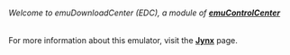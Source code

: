 ###### Welcome to emuDownloadCenter (EDC), a module of [**emuControlCenter**](https://github.com/PhoenixInteractiveNL/emuControlCenter/wiki/)

For more information about this emulator, visit the [**Jynx**](https://github.com/PhoenixInteractiveNL/emuDownloadCenter/wiki/Emulator-jynx#menu) page.
